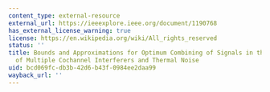 ```yaml
---
content_type: external-resource
external_url: https://ieeexplore.ieee.org/document/1190768
has_external_license_warning: true
license: https://en.wikipedia.org/wiki/All_rights_reserved
status: ''
title: Bounds and Approximations for Optimum Combining of Signals in the Presence
  of Multiple Cochannel Interferers and Thermal Noise
uid: bcd069fc-db3b-42d6-b43f-0984ee2daa99
wayback_url: ''
---
```

